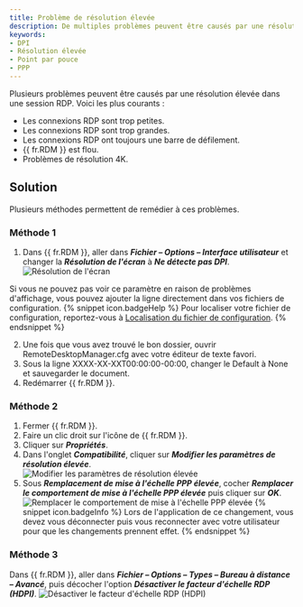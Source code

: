 ```yaml
---
title: Problème de résolution élevée
description: De multiples problèmes peuvent être causés par une résolution élevée dans les sessions RDP.
keywords:
- DPI
- Résolution élevée
- Point par pouce
- PPP
---
```

Plusieurs problèmes peuvent être causés par une résolution élevée dans une session RDP. Voici les plus courants : 
* Les connexions RDP sont trop petites. 
* Les connexions RDP sont trop grandes. 
* Les connexions RDP ont toujours une barre de défilement. 
* {{ fr.RDM }} est flou. 
* Problèmes de résolution 4K. 
## Solution 
Plusieurs méthodes permettent de remédier à ces problèmes. 
### Méthode 1 
1. Dans {{ fr.RDM }}, aller dans ***Fichier – Options – Interface utilisateur*** et changer la ***Résolution de l'écran*** à ***Ne détecte pas DPI***. 
![Résolution de l'écran](https://webdevolutions.azureedge.net/docs/fr/kb/KB2027.png) 

Si vous ne pouvez pas voir ce paramètre en raison de problèmes d'affichage, vous pouvez ajouter la ligne directement dans vos fichiers de configuration. 
{% snippet icon.badgeHelp %} 
Pour localiser votre fichier de configuration, reportez-vous à [Localisation du fichier de configuration](/fr/kb/remote-desktop-manager/knowledge-base/locating-configuration-file/). 
{% endsnippet %}
 
2. Une fois que vous avez trouvé le bon dossier, ouvrir RemoteDesktopManager.cfg avec votre éditeur de texte favori. 
3. Sous la ligne <CreationDate>XXXX-XX-XXT00:00:00-00:00</CreationDate>, changer le <DPIAwareness>Default</DPIAwareness> à <DPIAwareness>None</DPIAwareness> et sauvegarder le document. 
4. Redémarrer {{ fr.RDM }}. 
### Méthode 2 
1. Fermer {{ fr.RDM }}. 
2. Faire un clic droit sur l'icône de {{ fr.RDM }}. 
3. Cliquer sur ***Propriétés***. 
4. Dans l'onglet ***Compatibilité***, cliquer sur ***Modifier les paramètres de résolution élevée***.  
![Modifier les paramètres de résolution élevée](https://webdevolutions.azureedge.net/docs/fr/kb/KB2028.png) 
1. Sous ***Remplacement de mise à l'échelle PPP élevée***, cocher ***Remplacer le comportement de mise à l'échelle PPP élevée*** puis cliquer sur ***OK***. 
![Remplacer le comportement de mise à l'échelle PPP élevée](https://webdevolutions.azureedge.net/docs/fr/kb/KB2029.png) 
{% snippet icon.badgeInfo %} 
Lors de l'application de ce changement, vous devez vous déconnecter puis vous reconnecter avec votre utilisateur pour que les changements prennent effet. 
{% endsnippet %}
 
### Méthode 3 
Dans {{ fr.RDM }}, aller dans ***Fichier – Options – Types – Bureau à distance – Avancé***, puis décocher l'option ***Désactiver le facteur d'échelle RDP (HDPI)***. 
![Désactiver le facteur d'échelle RDP (HDPI)](https://webdevolutions.azureedge.net/docs/fr/kb/KB2030.png) 
